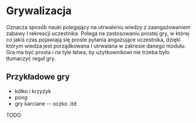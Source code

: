 # Grywalizacja
Oznacza sposób nauki polegający na utrwaleniu wiedzy z zaangażowaniem zabawy I rekreacji uczestnika. Polega na zastosowaniu prostej gry, w której co jakiś czas pojawiają się proste pytania angażujące uczestnika, dzięki którym wiedza jest porządkowana I utrwalana w zakresie danego modułu. Gra ma być prosta i na tyle łatwa, by użytkownikowi nie trzeba było tłumaczyć reguł gry.

## Przykładowe gry
- kółko i krzyżyk
- pong
- gry karciane
-- oczko
.itd

TODO